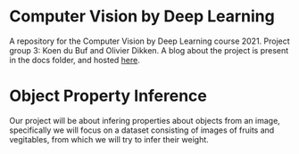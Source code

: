 
# Computer Vision by Deep Learning

A repository for the Computer Vision by Deep Learning course 2021.
Project group 3: Koen du Buf and Olivier Dikken.
A blog about the project is present in the docs folder, and hosted
[here](https://koendubuf.github.io/CVbyDL-Object-Property-Inference/).

# Object Property Inference

Our project will be about infering properties about objects from an image,
specifically we will focus on a dataset consisting of images of fruits and
vegitables, from which we will try to infer their weight.
